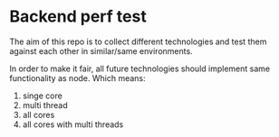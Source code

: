 # Backend perf test

The aim of this repo is to collect different technologies and test them against 
each other in similar/same environments.

In order to make it fair, all future technologies should implement same functionality as node.
Which means:
1. singe core
2. multi thread
3. all cores
4. all cores with multi threads
